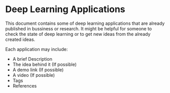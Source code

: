 # Deep Learning Applications

This document contains some of deep learning applications that are already published in bussiness or research. It might be helpful for someone to check the state of deep learning or to get new ideas from the already created ideas.

Each application may include:

 * A brief Description
 * The idea behind it (If possible)
 * A demo link (If possible)
 * A video (If possible)
 * Tags
 * References
 